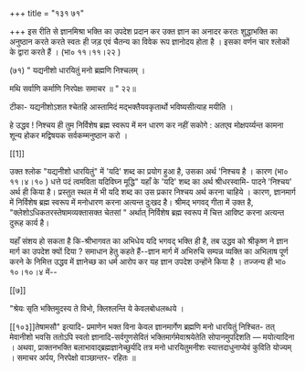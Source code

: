 +++
title = "१३१ ७१"

+++
इस रीति से ज्ञानमिश्रा भक्ति का उपदेश प्रदान कर उक्त ज्ञान का अनादर करतः शुद्धाभक्ति का अनुष्ठान करते करते स्वतः ही जड़ एवं चैतन्य का विवेक रूप ज्ञानोदय होता है । इसका वर्णन चार श्लोकों के द्वारा करते हैं । (भा० ११।११।२२ ) 

(७१) " यद्यनीशो धारयितुं मनो ब्रह्मणि निश्चलम् । 

मथि सर्वाणि कर्माणि निरपेक्षः समाचर ॥ " २२॥ 

टीका- यद्यनीशोऽशत श्चेतहि आस्तामिदं मद्भक्तैयवकृतार्थो भविष्यसीत्याह मयीति । 

हे उद्धव ! निश्चय ही तुम निर्विशेष ब्रह्म स्वरूप में मन धारण कर नहीं सकोगे : अतएव मोक्षपर्य्यन्त कामना शून्य होकर मद्विषयक सर्वकम्मनुष्ठान करो । 

[[1]]

उक्त श्लोक "यद्यनीशो धारयितुं" में 'यदि' शब्द का प्रयोग हुआ है, उसका अर्थ 'निश्चय है । कारण (भा० ११।४।१० ) धत्ते पदं त्वमविता यदिविघ्न मूद्धि" यहाँ के 'यदि' शब्द का अर्थ श्रीधरस्वामि- पादने 'निश्चय' अर्थ ही किया है। प्रस्तुत स्थल में भी यदि शब्द का उस प्रकार निश्चय अर्थ करना चाहिये । कारण, ज्ञानमार्ग में निर्विशेष ब्रह्म स्वरूप में मनोधारण करना अत्यन्त दुःखद है। श्रीमद् भगवद् गीता में उक्त है, "क्लेशोऽधिकतरस्तेषामव्यक्तासक्त चेतसां " अर्थात् निर्विशेष ब्रह्म स्वरूप में चित्त आविष्ट करना अत्यन्त दुरूह कार्य है। 

यहाँ संशय हो सकता है कि-श्रीभागवत का अभिधेय यदि भगवद् भक्ति ही है, तब उद्धव को श्रीकृष्ण ने ज्ञान मार्ग का उपदेश क्यों दिया ? समाधान हेतु कहते हैं--ज्ञान मार्ग में अभिरुचि सम्पन्न व्यक्ति का अभिलाष पूर्ण करने के निमित्त उद्धव में ज्ञानेच्छ का धर्म आरोप कर यह ज्ञान उपदेश उन्होंने किया है । तज्जन्य ही भा० १०।१०।४ में-- 

[[७]]

"श्रेयः सृति भक्तिमुदस्य ते विभो, क्लिश्लन्ति ये केवलबोधलब्धये । 



[[१०३]]तेषामसौ" इत्यादि- प्रमाणेन भक्त विना केवल ज्ञानमार्गेण ब्रह्मणि मनो धारयितुं निश्चित- तत् मेवानीशो भवसि ततोऽपि स्वतो ज्ञानादि-सर्वगुणसेवितं भक्तिमार्गमेवाश्रयेतेति सोपानमुपदिशति — मयोत्यादिना । अथवा, प्राक्तनभक्ति बलाभावाद्ब्रह्मज्ञानेच्छुर्यदि तत्र मनो धारयितुमनीशः स्यात्तदाधुनाप्येवं कुविति योज्यम् । समाचर अर्पय, निरपेक्षो वाञ्छान्तर- रहितः ॥ 
